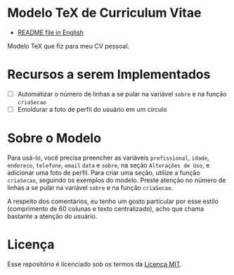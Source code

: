 # Modelo TeX de Curriculum Vitae

- [README file in English](README.md)

Modelo TeX que fiz para meu CV pessoal.

# Recursos a serem Implementados

- [ ] Automatizar o número de linhas a se pular na variável `sobre` e na função `criaSecao`
- [ ] Emoldurar a foto de perfil do usuário em um círculo

# Sobre o Modelo

Para usá-lo, você precisa preencher as variáveis  `profissional`, `idade`, `endereco`, `telefone`, `email` `data` e `sobre`, na seção `Alterações de Uso`, e adicionar uma foto de perfil. Para criar uma seção, utilize a função `criaSecao`, seguindo os exemplos do modelo. Preste atenção no número de linhas a se pular na variável `sobre` e na função `criaSecao`.

A respeito dos comentários, eu tenho um gosto particular por esse estilo (comprimento de 60 colunas e texto centralizado), acho que chama bastante a atenção do usuário. 

# Licença

Esse repositório é licenciado sob os termos da [Licença MIT](LICENSE).

